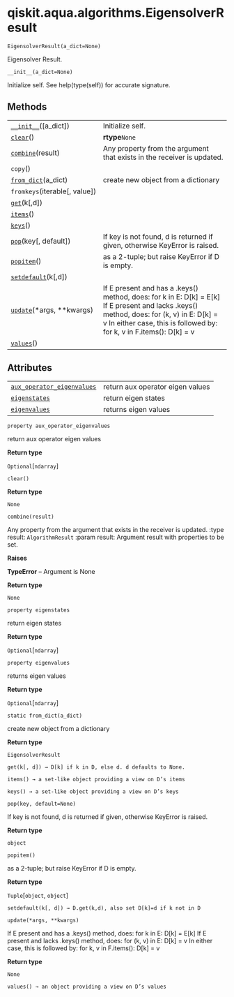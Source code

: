 <span id="qiskit-aqua-algorithms-eigensolverresult" />

# qiskit.aqua.algorithms.EigensolverResult

<span id="undefined" />

`EigensolverResult(a_dict=None)`

Eigensolver Result.

<span id="undefined" />

`__init__(a_dict=None)`

Initialize self. See help(type(self)) for accurate signature.

## Methods

|                                                                                                                                    |                                                                                                                                                                                                                      |
| ---------------------------------------------------------------------------------------------------------------------------------- | -------------------------------------------------------------------------------------------------------------------------------------------------------------------------------------------------------------------- |
| [`__init__`](#qiskit.aqua.algorithms.EigensolverResult.__init__ "qiskit.aqua.algorithms.EigensolverResult.__init__")(\[a\_dict])   | Initialize self.                                                                                                                                                                                                     |
| [`clear`](#qiskit.aqua.algorithms.EigensolverResult.clear "qiskit.aqua.algorithms.EigensolverResult.clear")()                      | **rtype**`None`                                                                                                                                                                                                      |
| [`combine`](#qiskit.aqua.algorithms.EigensolverResult.combine "qiskit.aqua.algorithms.EigensolverResult.combine")(result)          | Any property from the argument that exists in the receiver is updated.                                                                                                                                               |
| `copy`()                                                                                                                           |                                                                                                                                                                                                                      |
| [`from_dict`](#qiskit.aqua.algorithms.EigensolverResult.from_dict "qiskit.aqua.algorithms.EigensolverResult.from_dict")(a\_dict)   | create new object from a dictionary                                                                                                                                                                                  |
| `fromkeys`(iterable\[, value])                                                                                                     |                                                                                                                                                                                                                      |
| [`get`](#qiskit.aqua.algorithms.EigensolverResult.get "qiskit.aqua.algorithms.EigensolverResult.get")(k\[,d])                      |                                                                                                                                                                                                                      |
| [`items`](#qiskit.aqua.algorithms.EigensolverResult.items "qiskit.aqua.algorithms.EigensolverResult.items")()                      |                                                                                                                                                                                                                      |
| [`keys`](#qiskit.aqua.algorithms.EigensolverResult.keys "qiskit.aqua.algorithms.EigensolverResult.keys")()                         |                                                                                                                                                                                                                      |
| [`pop`](#qiskit.aqua.algorithms.EigensolverResult.pop "qiskit.aqua.algorithms.EigensolverResult.pop")(key\[, default])             | If key is not found, d is returned if given, otherwise KeyError is raised.                                                                                                                                           |
| [`popitem`](#qiskit.aqua.algorithms.EigensolverResult.popitem "qiskit.aqua.algorithms.EigensolverResult.popitem")()                | as a 2-tuple; but raise KeyError if D is empty.                                                                                                                                                                      |
| [`setdefault`](#qiskit.aqua.algorithms.EigensolverResult.setdefault "qiskit.aqua.algorithms.EigensolverResult.setdefault")(k\[,d]) |                                                                                                                                                                                                                      |
| [`update`](#qiskit.aqua.algorithms.EigensolverResult.update "qiskit.aqua.algorithms.EigensolverResult.update")(\*args, \*\*kwargs) | If E present and has a .keys() method, does: for k in E: D\[k] = E\[k] If E present and lacks .keys() method, does: for (k, v) in E: D\[k] = v In either case, this is followed by: for k, v in F.items(): D\[k] = v |
| [`values`](#qiskit.aqua.algorithms.EigensolverResult.values "qiskit.aqua.algorithms.EigensolverResult.values")()                   |                                                                                                                                                                                                                      |

## Attributes

|                                                                                                                                                                      |                                  |
| -------------------------------------------------------------------------------------------------------------------------------------------------------------------- | -------------------------------- |
| [`aux_operator_eigenvalues`](#qiskit.aqua.algorithms.EigensolverResult.aux_operator_eigenvalues "qiskit.aqua.algorithms.EigensolverResult.aux_operator_eigenvalues") | return aux operator eigen values |
| [`eigenstates`](#qiskit.aqua.algorithms.EigensolverResult.eigenstates "qiskit.aqua.algorithms.EigensolverResult.eigenstates")                                        | return eigen states              |
| [`eigenvalues`](#qiskit.aqua.algorithms.EigensolverResult.eigenvalues "qiskit.aqua.algorithms.EigensolverResult.eigenvalues")                                        | returns eigen values             |

<span id="undefined" />

`property aux_operator_eigenvalues`

return aux operator eigen values

**Return type**

`Optional`\[`ndarray`]

<span id="undefined" />

`clear()`

**Return type**

`None`

<span id="undefined" />

`combine(result)`

Any property from the argument that exists in the receiver is updated. :type result: `AlgorithmResult` :param result: Argument result with properties to be set.

**Raises**

**TypeError** – Argument is None

**Return type**

`None`

<span id="undefined" />

`property eigenstates`

return eigen states

**Return type**

`Optional`\[`ndarray`]

<span id="undefined" />

`property eigenvalues`

returns eigen values

**Return type**

`Optional`\[`ndarray`]

<span id="undefined" />

`static from_dict(a_dict)`

create new object from a dictionary

**Return type**

`EigensolverResult`

<span id="undefined" />

`get(k[, d]) → D[k] if k in D, else d. d defaults to None.`

<span id="undefined" />

`items() → a set-like object providing a view on D’s items`

<span id="undefined" />

`keys() → a set-like object providing a view on D’s keys`

<span id="undefined" />

`pop(key, default=None)`

If key is not found, d is returned if given, otherwise KeyError is raised.

**Return type**

`object`

<span id="undefined" />

`popitem()`

as a 2-tuple; but raise KeyError if D is empty.

**Return type**

`Tuple`\[`object`, `object`]

<span id="undefined" />

`setdefault(k[, d]) → D.get(k,d), also set D[k]=d if k not in D`

<span id="undefined" />

`update(*args, **kwargs)`

If E present and has a .keys() method, does: for k in E: D\[k] = E\[k] If E present and lacks .keys() method, does: for (k, v) in E: D\[k] = v In either case, this is followed by: for k, v in F.items(): D\[k] = v

**Return type**

`None`

<span id="undefined" />

`values() → an object providing a view on D’s values`
